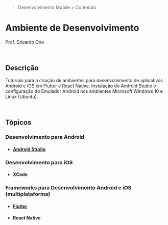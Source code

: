 > Desenvolvimento Mobile > Conteúdo

# Ambiente de Desenvolvimento

Prof. Eduardo Ono

<br>

## Descrição

Tutoriais para a criação de ambientes para desenvolvimento de aplicativos Android e iOS em Flutter e React Native. Instalação do Android Studio e configuração do Emulador Android nos ambientes Microsoft Windows 10 e Linux (Ubuntu).

<br>

## Tópicos

### Desenvolvimento para Android

* #### [Android Studio](./android-studio)

### Desenvolvimento para iOS

* #### XCode

### Frameworks para Desenvolvimento Android e iOS (multiplataforma)

* #### [Flutter](../flutter/01-ambiente-de-desenvolvimento)

* #### React Native

<br>
